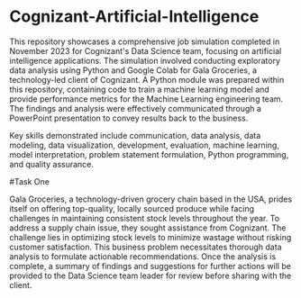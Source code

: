 # Cognizant-Artificial-Intelligence

This repository showcases a comprehensive job simulation completed in November 2023 for Cognizant's Data Science team, focusing on artificial intelligence applications. The simulation involved conducting exploratory data analysis using Python and Google Colab for Gala Groceries, a technology-led client of Cognizant. A Python module was prepared within this repository, containing code to train a machine learning model and provide performance metrics for the Machine Learning engineering team. The findings and analysis were effectively communicated through a PowerPoint presentation to convey results back to the business. 

Key skills demonstrated include communication, data analysis, data modeling, data visualization, development, evaluation, machine learning, model interpretation, problem statement formulation, Python programming, and quality assurance. 


#Task One

Gala Groceries, a technology-driven grocery chain based in the USA, prides itself on offering top-quality, locally sourced produce while facing challenges in maintaining consistent stock levels throughout the year. To address a supply chain issue, they sought assistance from Cognizant. The challenge lies in optimizing stock levels to minimize wastage without risking customer satisfaction. This business problem necessitates thorough data analysis to formulate actionable recommendations. Once the analysis is complete, a summary of findings and suggestions for further actions will be provided to the Data Science team leader for review before sharing with the client.

